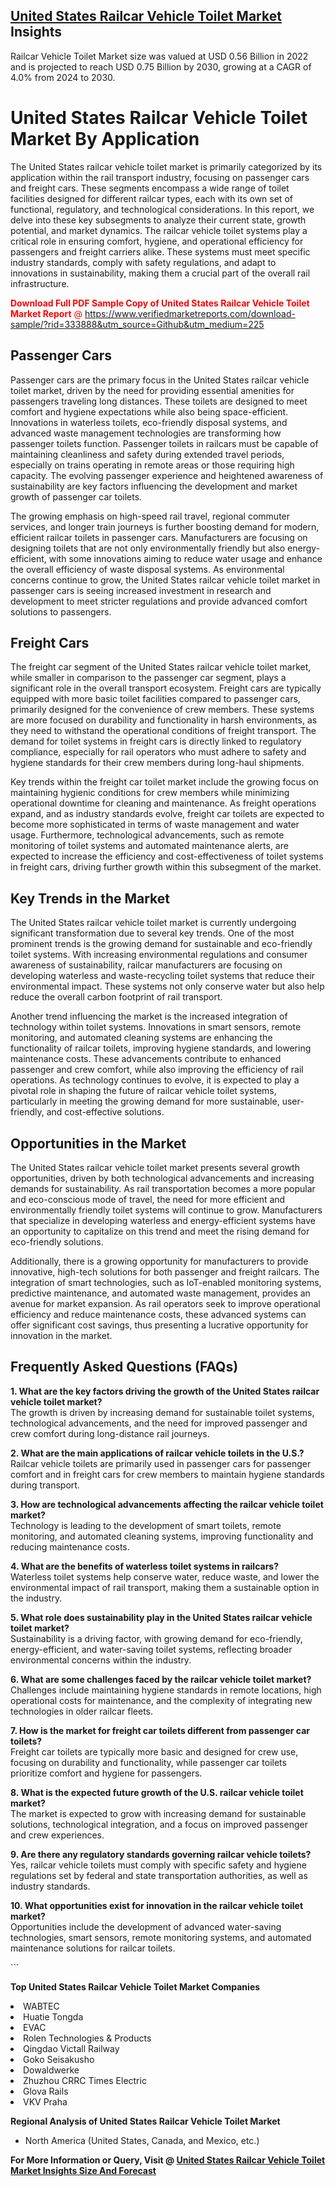 <h2><a href="https://www.verifiedmarketreports.com/download-sample/?rid=333888&amp;utm_source=Github&amp;utm_medium=225" target="_blank">United States Railcar Vehicle Toilet Market</a> Insights</h2><p>Railcar Vehicle Toilet Market size was valued at USD 0.56 Billion in 2022 and is projected to reach USD 0.75 Billion by 2030, growing at a CAGR of 4.0% from 2024 to 2030.</p><p> <h1>United States Railcar Vehicle Toilet Market By Application</h1> <p>The United States railcar vehicle toilet market is primarily categorized by its application within the rail transport industry, focusing on passenger cars and freight cars. These segments encompass a wide range of toilet facilities designed for different railcar types, each with its own set of functional, regulatory, and technological considerations. In this report, we delve into these key subsegments to analyze their current state, growth potential, and market dynamics. The railcar vehicle toilet systems play a critical role in ensuring comfort, hygiene, and operational efficiency for passengers and freight carriers alike. These systems must meet specific industry standards, comply with safety regulations, and adapt to innovations in sustainability, making them a crucial part of the overall rail infrastructure. <p><span class=""><span style="color: #ff0000;"><strong>Download Full PDF Sample Copy of United States Railcar Vehicle Toilet Market Report</strong> @ </span><a href="https://www.verifiedmarketreports.com/download-sample/?rid=333888&amp;utm_source=Github&amp;utm_medium=225" target="_blank">https://www.verifiedmarketreports.com/download-sample/?rid=333888&amp;utm_source=Github&amp;utm_medium=225</a></span></p></p> <h2>Passenger Cars</h2> <p>Passenger cars are the primary focus in the United States railcar vehicle toilet market, driven by the need for providing essential amenities for passengers traveling long distances. These toilets are designed to meet comfort and hygiene expectations while also being space-efficient. Innovations in waterless toilets, eco-friendly disposal systems, and advanced waste management technologies are transforming how passenger toilets function. Passenger toilets in railcars must be capable of maintaining cleanliness and safety during extended travel periods, especially on trains operating in remote areas or those requiring high capacity. The evolving passenger experience and heightened awareness of sustainability are key factors influencing the development and market growth of passenger car toilets.</p> <p>The growing emphasis on high-speed rail travel, regional commuter services, and longer train journeys is further boosting demand for modern, efficient railcar toilets in passenger cars. Manufacturers are focusing on designing toilets that are not only environmentally friendly but also energy-efficient, with some innovations aiming to reduce water usage and enhance the overall efficiency of waste disposal systems. As environmental concerns continue to grow, the United States railcar vehicle toilet market in passenger cars is seeing increased investment in research and development to meet stricter regulations and provide advanced comfort solutions to passengers.</p> <h2>Freight Cars</h2> <p>The freight car segment of the United States railcar vehicle toilet market, while smaller in comparison to the passenger car segment, plays a significant role in the overall transport ecosystem. Freight cars are typically equipped with more basic toilet facilities compared to passenger cars, primarily designed for the convenience of crew members. These systems are more focused on durability and functionality in harsh environments, as they need to withstand the operational conditions of freight transport. The demand for toilet systems in freight cars is directly linked to regulatory compliance, especially for rail operators who must adhere to safety and hygiene standards for their crew members during long-haul shipments.</p> <p>Key trends within the freight car toilet market include the growing focus on maintaining hygienic conditions for crew members while minimizing operational downtime for cleaning and maintenance. As freight operations expand, and as industry standards evolve, freight car toilets are expected to become more sophisticated in terms of waste management and water usage. Furthermore, technological advancements, such as remote monitoring of toilet systems and automated maintenance alerts, are expected to increase the efficiency and cost-effectiveness of toilet systems in freight cars, driving further growth within this subsegment of the market.</p> <h2>Key Trends in the Market</h2> <p>The United States railcar vehicle toilet market is currently undergoing significant transformation due to several key trends. One of the most prominent trends is the growing demand for sustainable and eco-friendly toilet systems. With increasing environmental regulations and consumer awareness of sustainability, railcar manufacturers are focusing on developing waterless and waste-recycling toilet systems that reduce their environmental impact. These systems not only conserve water but also help reduce the overall carbon footprint of rail transport.</p> <p>Another trend influencing the market is the increased integration of technology within toilet systems. Innovations in smart sensors, remote monitoring, and automated cleaning systems are enhancing the functionality of railcar toilets, improving hygiene standards, and lowering maintenance costs. These advancements contribute to enhanced passenger and crew comfort, while also improving the efficiency of rail operations. As technology continues to evolve, it is expected to play a pivotal role in shaping the future of railcar vehicle toilet systems, particularly in meeting the growing demand for more sustainable, user-friendly, and cost-effective solutions.</p> <h2>Opportunities in the Market</h2> <p>The United States railcar vehicle toilet market presents several growth opportunities, driven by both technological advancements and increasing demands for sustainability. As rail transportation becomes a more popular and eco-conscious mode of travel, the need for more efficient and environmentally friendly toilet systems will continue to grow. Manufacturers that specialize in developing waterless and energy-efficient systems have an opportunity to capitalize on this trend and meet the rising demand for eco-friendly solutions.</p> <p>Additionally, there is a growing opportunity for manufacturers to provide innovative, high-tech solutions for both passenger and freight railcars. The integration of smart technologies, such as IoT-enabled monitoring systems, predictive maintenance, and automated waste management, provides an avenue for market expansion. As rail operators seek to improve operational efficiency and reduce maintenance costs, these advanced systems can offer significant cost savings, thus presenting a lucrative opportunity for innovation in the market.</p> <h2>Frequently Asked Questions (FAQs)</h2> <p><strong>1. What are the key factors driving the growth of the United States railcar vehicle toilet market?</strong><br> The growth is driven by increasing demand for sustainable toilet systems, technological advancements, and the need for improved passenger and crew comfort during long-distance rail journeys.</p> <p><strong>2. What are the main applications of railcar vehicle toilets in the U.S.?</strong><br> Railcar vehicle toilets are primarily used in passenger cars for passenger comfort and in freight cars for crew members to maintain hygiene standards during transport.</p> <p><strong>3. How are technological advancements affecting the railcar vehicle toilet market?</strong><br> Technology is leading to the development of smart toilets, remote monitoring, and automated cleaning systems, improving functionality and reducing maintenance costs.</p> <p><strong>4. What are the benefits of waterless toilet systems in railcars?</strong><br> Waterless toilet systems help conserve water, reduce waste, and lower the environmental impact of rail transport, making them a sustainable option in the industry.</p> <p><strong>5. What role does sustainability play in the United States railcar vehicle toilet market?</strong><br> Sustainability is a driving factor, with growing demand for eco-friendly, energy-efficient, and water-saving toilet systems, reflecting broader environmental concerns within the industry.</p> <p><strong>6. What are some challenges faced by the railcar vehicle toilet market?</strong><br> Challenges include maintaining hygiene standards in remote locations, high operational costs for maintenance, and the complexity of integrating new technologies in older railcar fleets.</p> <p><strong>7. How is the market for freight car toilets different from passenger car toilets?</strong><br> Freight car toilets are typically more basic and designed for crew use, focusing on durability and functionality, while passenger car toilets prioritize comfort and hygiene for passengers.</p> <p><strong>8. What is the expected future growth of the U.S. railcar vehicle toilet market?</strong><br> The market is expected to grow with increasing demand for sustainable solutions, technological integration, and a focus on improved passenger and crew experiences.</p> <p><strong>9. Are there any regulatory standards governing railcar vehicle toilets?</strong><br> Yes, railcar vehicle toilets must comply with specific safety and hygiene regulations set by federal and state transportation authorities, as well as industry standards.</p> <p><strong>10. What opportunities exist for innovation in the railcar vehicle toilet market?</strong><br> Opportunities include the development of advanced water-saving technologies, smart sensors, remote monitoring systems, and automated maintenance solutions for railcar toilets.</p> ```</p><p><strong>Top United States Railcar Vehicle Toilet Market Companies</strong></p><div data-test-id=""><p><li>WABTEC</li><li> Huatie Tongda</li><li> EVAC</li><li> Rolen Technologies & Products</li><li> Qingdao Victall Railway</li><li> Goko Seisakusho</li><li> Dowaldwerke</li><li> Zhuzhou CRRC Times Electric</li><li> Glova Rails</li><li> VKV Praha</li></p><div><strong>Regional Analysis of&nbsp;United States Railcar Vehicle Toilet Market</strong></div><ul><li dir="ltr"><p dir="ltr">North America&nbsp;(United States, Canada, and Mexico, etc.)</p></li></ul><p><strong>For More Information or Query, Visit @&nbsp;</strong><strong><a href="https://www.verifiedmarketreports.com/product/railcar-vehicle-toilet-market/?utm_source=Github&amp;utm_medium=225" target="_blank">United States Railcar Vehicle Toilet Market Insights Size And Forecast</a></strong></p></div>
